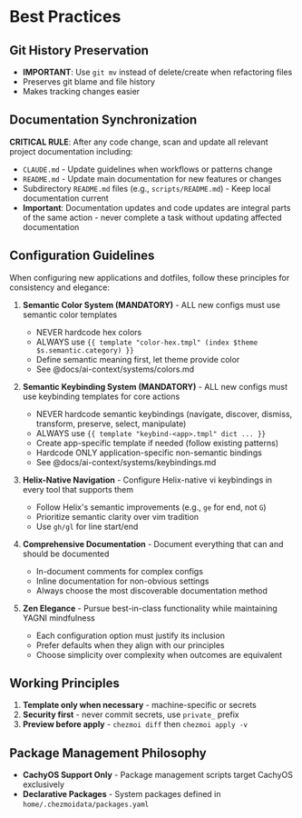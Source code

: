 # Best Practices

## Git History Preservation
- **IMPORTANT**: Use `git mv` instead of delete/create when refactoring files
- Preserves git blame and file history
- Makes tracking changes easier

## Documentation Synchronization
**CRITICAL RULE**: After any code change, scan and update all relevant project documentation including:
- `CLAUDE.md` - Update guidelines when workflows or patterns change
- `README.md` - Update main documentation for new features or changes
- Subdirectory `README.md` files (e.g., `scripts/README.md`) - Keep local documentation current
- **Important**: Documentation updates and code updates are integral parts of the same action - never complete a task without updating affected documentation

## Configuration Guidelines

When configuring new applications and dotfiles, follow these principles for consistency and elegance:

1. **Semantic Color System (MANDATORY)** - ALL new configs must use semantic color templates
   - NEVER hardcode hex colors
   - ALWAYS use `{{ template "color-hex.tmpl" (index $theme $s.semantic.category) }}`
   - Define semantic meaning first, let theme provide color
   - See @docs/ai-context/systems/colors.md

2. **Semantic Keybinding System (MANDATORY)** - ALL new configs must use keybinding templates for core actions
   - NEVER hardcode semantic keybindings (navigate, discover, dismiss, transform, preserve, select, manipulate)
   - ALWAYS use `{{ template "keybind-<app>.tmpl" dict ... }}`
   - Create app-specific template if needed (follow existing patterns)
   - Hardcode ONLY application-specific non-semantic bindings
   - See @docs/ai-context/systems/keybindings.md

3. **Helix-Native Navigation** - Configure Helix-native vi keybindings in every tool that supports them
   - Follow Helix's semantic improvements (e.g., `ge` for end, not `G`)
   - Prioritize semantic clarity over vim tradition
   - Use `gh/gl` for line start/end

4. **Comprehensive Documentation** - Document everything that can and should be documented
   - In-document comments for complex configs
   - Inline documentation for non-obvious settings
   - Always choose the most discoverable documentation method

5. **Zen Elegance** - Pursue best-in-class functionality while maintaining YAGNI mindfulness
   - Each configuration option must justify its inclusion
   - Prefer defaults when they align with our principles
   - Choose simplicity over complexity when outcomes are equivalent

## Working Principles

1. **Template only when necessary** - machine-specific or secrets
2. **Security first** - never commit secrets, use `private_` prefix
3. **Preview before apply** - `chezmoi diff` then `chezmoi apply -v`

## Package Management Philosophy
- **CachyOS Support Only** - Package management scripts target CachyOS exclusively
- **Declarative Packages** - System packages defined in `home/.chezmoidata/packages.yaml`
